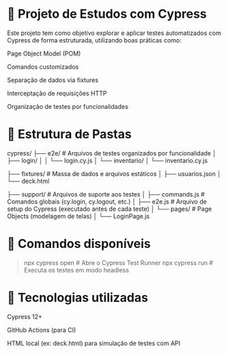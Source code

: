 # 🧪 Projeto de Estudos com Cypress
Este projeto tem como objetivo explorar e aplicar testes automatizados com Cypress de forma estruturada, utilizando boas práticas como:

Page Object Model (POM)

Comandos customizados

Separação de dados via fixtures

Interceptação de requisições HTTP

Organização de testes por funcionalidades

# 📁 Estrutura de Pastas

cypress/
├── e2e/                    # Arquivos de testes organizados por funcionalidade
│   ├── login/
│   │   └── login.cy.js
│   └── inventario/
│       └── inventario.cy.js

├── fixtures/               # Massa de dados e arquivos estáticos
│   ├── usuarios.json
│   └── deck.html

├── support/                # Arquivos de suporte aos testes
│   ├── commands.js         # Comandos globais (cy.login, cy.logout, etc.)
│   ├── e2e.js              # Arquivo de setup do Cypress (executado antes de cada teste)
│   └── pages/              # Page Objects (modelagem de telas)
│       └── LoginPage.js


# 🚀 Comandos disponíveis

> npx cypress open     # Abre o Cypress Test Runner
> npx cypress run      # Executa os testes em modo headless

# 🧰 Tecnologias utilizadas
Cypress 12+

GitHub Actions (para CI)

HTML local (ex: deck.html) para simulação de testes com API
